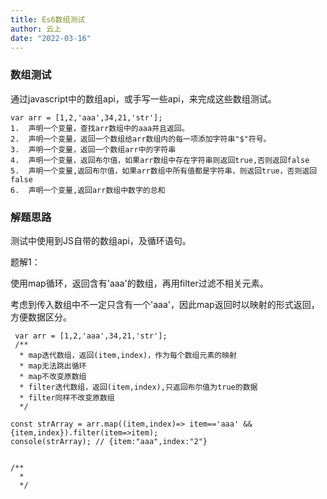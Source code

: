 ```yaml
---
title: Es6数组测试
author: 云上
date: "2022-03-16"
---
```


### 数组测试

  通过javascript中的数组api，或手写一些api，来完成这些数组测试。

```
var arr = [1,2,'aaa',34,21,'str'];
1.  声明一个变量，查找arr数组中的aaa并且返回。
2.  声明一个变量，返回一个数组给arr数组内的每一项添加字符串"$"符号。
3.  声明一个变量，返回一个数组arr中的字符串
4.  声明一个变量，返回布尔值，如果arr数组中存在字符串则返回true,否则返回false
5.  声明一个变量,返回布尔值，如果arr数组中所有值都是字符串，则返回true，否则返回false
6.  声明一个变量,返回arr数组中数字的总和
```



### 解题思路

测试中使用到JS自带的数组api，及循环语句。

题解1：

使用map循环，返回含有'aaa'的数组，再用filter过滤不相关元素。

考虑到传入数组中不一定只含有一个'aaa'，因此map返回时以映射的形式返回，方便数据区分。

```
 var arr = [1,2,'aaa',34,21,'str'];
 /**
  * map迭代数组，返回(item,index)，作为每个数组元素的映射
  * map无法跳出循环
  * map不改变原数组
  * filter迭代数组，返回(item,index),只返回布尔值为true的数据
  * filter同样不改变原数组
  */

const strArray = arr.map((item,index)=> item=='aaa' && {item,index}).filter(item=>item);
console(strArray); // {item:"aaa",index:"2"}


/**
  * 
  */

```



